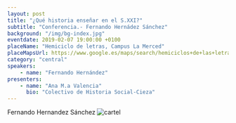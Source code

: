 ```yaml
---
layout: post
title: "¿Qué historia enseñar en el S.XXI?"
subtitle: "Conferencia.- Fernando Hernádez Sánchez"
background: "/img/bg-index.jpg"
eventdate: 2019-02-07 19:00:00 +0100
placeName: "Hemiciclo de letras, Campus La Merced"
placeMapsUrl: https://www.google.es/maps/search/hemiciclos+de+las+letras+campus+de+la+merced/@38.0033889,-1.147865,14z/data=!3m1!4b1?hl=en
category: "central"
speakers:
    - name: "Fernando Hernández"
presenters:
    - name: "Ana M.a Valencia"
      bio: "Colectivo de Historia Social-Cieza"
---
```


Fernando Hernandez Sánchez
![cartel](/img/posts/fernandohernandezpeg.jpg)
